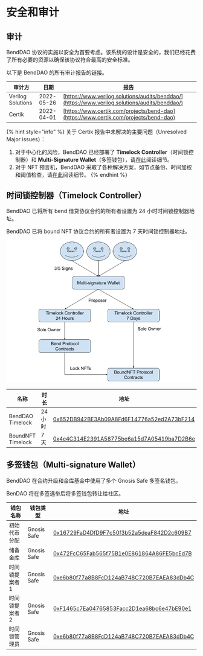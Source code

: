 # 安全和审计

## 审计

BendDAO 协议的实施以安全为首要考虑。该系统的设计是安全的，我们已经花费了所有必要的资源以确保该协议符合最高的安全标准。

以下是 BendDAO 的所有审计报告的链接。

| 审计方             | 日期       | 报告                                                                                   |
| ----------------- | ---------- | ------------------------------------------------------------------------------------ |
| Verilog Solutions | 2022-05-26 | [https://www.verilog.solutions/audits/benddao/](https://www.verilog.solutions/audits/benddao/) |
| Certik            | 2022-04-01 | [https://www.certik.com/projects/bend-dao](https://www.certik.com/projects/bend-dao)   |

{% hint style="info" %}
关于 Certik 报告中未解决的主要问题（Unresolved Major issues）：

1. 对于中心化的风险，BendDAO 已经部署了 **Timelock Controller**（时间锁控制器）和 **Multi-Signature Wallet**（多签钱包），请[在此](security-and-audits.md#timelock-controller)阅读细节。
2. 对于 NFT 预言机，BendDAO 采取了各种解决方案，如节点备份、时间加权和阈值检查，请[在此](../lending-protocol/oracle-price-feeding.md)阅读细节。
{% endhint %}

## 时间锁控制器（Timelock Controller）

BendDAO 已将所有 bend 借贷协议合约的所有者设置为 24 小时时间锁控制器地址。

BendDAO 已将 bound NFT 协议合约的所有者设置为 7 天时间锁控制器地址。

![](<../.gitbook/assets/Bend MultiSig Wallet & TimeLock 0526.png>)

| 名称              | 时长 | 地址                                                                                                               |
| ----------------- | -------- | --------------------------------------------------------------------------------------------------------------------- |
| BendDAO Timelock  | 24 小时 | [0x652DB942BE3Ab09A8Fd6F14776a52ed2A73bF214](https://etherscan.io/address/0x652DB942BE3Ab09A8Fd6F14776a52ed2A73bF214) |
| BoundNFT Timelock | 7 天   | [0x4e4C314E2391A58775be6a15d7A05419ba7D2B6e](https://etherscan.io/address/0x4e4C314E2391A58775be6a15d7A05419ba7D2B6e) |

## 多签钱包（Multi-signature Wallet）

BendDAO 在合约升级和金库基金中使用了多个 Gnosis Safe 多签名钱包。

BenDAO 将在多签选举后将多签钱包转让给社区。

| 钱包名称             | 钱包类型 | 地址                                                                                                               |
| ----------------------- | ----------- | --------------------------------------------------------------------------------------------------------------------- |
| 初始代币分配 | Gnosis Safe | [0x16729FaD4DfD9F7c50f3b52a5deaF842D2c609B7](https://etherscan.io/address/0x16729FaD4DfD9F7c50f3b52a5deaF842D2c609B7) |
| 储备金库        | Gnosis Safe | [0x472FcC65Fab565f75B1e0E861864A86FE5bcEd7B](https://etherscan.io/address/0x472FcC65Fab565f75B1e0E861864A86FE5bcEd7B) |
| 时间锁提案者 1     | Gnosis Safe | [0xe6b80f77a8B8FcD124aB748C720B7EAEA83dDb4C](https://etherscan.io/address/0xe6b80f77a8B8FcD124aB748C720B7EAEA83dDb4C) |
| 时间锁提案者 2     | Gnosis Safe | [0xF1465c7Ea04765853Facc2D1ea68bc6e47bE90e1](https://etherscan.io/address/0xF1465c7Ea04765853Facc2D1ea68bc6e47bE90e1) |
| 时间锁管理员       | Gnosis Safe | [0xe6b80f77a8B8FcD124aB748C720B7EAEA83dDb4C](https://etherscan.io/address/0xe6b80f77a8B8FcD124aB748C720B7EAEA83dDb4C) |

